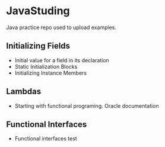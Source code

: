 # JavaStuding
Java practice repo used to upload examples.

## Initializing Fields
- Initial value for a field in its declaration
- Static Initialization Blocks
- Initializing Instance Members

## Lambdas
- Starting with functional programing. Oracle documentation 

## Functional Interfaces
- Functional interfaces test
